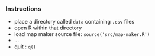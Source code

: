 ### Instructions

- place a directory called `data` containing `.csv` files
- open R within that directory
- load map maker source file: `source('src/map-maker.R')`
- ...
- quit : `q()`
